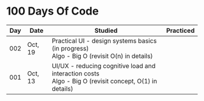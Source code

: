# 100 Days Of Code

| Day | Date | Studied | Practiced |
| --- | --- | --- | --- |
| 002 | Oct, 19 | Practical UI - design systems basics (in progress) <br/> Algo - Big O (revisit O(n) in details) |  |
| 001 | Oct, 13 | UI/UX - reducing cognitive load and interaction costs <br/> Algo - Big O (revisit concept, O(1) in details) |  |
